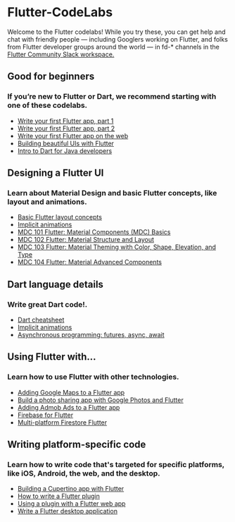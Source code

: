 # Flutter-CodeLabs

Welcome to the Flutter codelabs! While you try these, you can get help and chat with friendly people 
— including Googlers working on Flutter, and folks from Flutter developer groups around the world 
— in fd-* channels in the [Flutter Community Slack workspace.](http://fluttercommunity.dev/joinslack)

## Good for beginners

### **If you’re new to Flutter or Dart, we recommend starting with one of these codelabs.**

- [Write your first Flutter app, part 1](https://codelabs.developers.google.com/codelabs/first-flutter-app-pt1/#0)
- [Write your first Flutter app, part 2](https://codelabs.developers.google.com/codelabs/first-flutter-app-pt2/#0)
- [Write your first Flutter app on the web](https://flutter.dev/docs/get-started/codelab-web)
- [Building beautiful UIs with Flutter](https://codelabs.developers.google.com/codelabs/from-java-to-dart/#0)
- [Intro to Dart for Java developers](https://codelabs.developers.google.com/codelabs/from-java-to-dart/#0)

## Designing a Flutter UI

### **Learn about Material Design and basic Flutter concepts, like layout and animations.**

- [Basic Flutter layout concepts](https://flutter.dev/docs/codelabs/layout-basics)
- [Implicit animations](https://flutter.dev/docs/codelabs/implicit-animations)
- [MDC 101 Flutter: Material Components (MDC) Basics](https://codelabs.developers.google.com/codelabs/mdc-101-flutter/#0)
- [MDC 102 Flutter: Material Structure and Layout](https://codelabs.developers.google.com/codelabs/mdc-102-flutter/#0)
- [MDC 103 Flutter: Material Theming with Color, Shape, Elevation, and Type](https://codelabs.developers.google.com/codelabs/mdc-103-flutter/#0)
- [MDC 104 Flutter: Material Advanced Components](https://codelabs.developers.google.com/codelabs/mdc-104-flutter/#0)

## Dart language details

### **Write great Dart code!.**

- [Dart cheatsheet](https://dart.dev/codelabs/dart-cheatsheet)
- [Implicit animations](https://flutter.dev/docs/codelabs/implicit-animations)
- [Asynchronous programming: futures, async, await](https://dart.dev/codelabs/async-await)

## Using Flutter with...

### **Learn how to use Flutter with other technologies.**

- [Adding Google Maps to a Flutter app](https://codelabs.developers.google.com/codelabs/google-maps-in-flutter/#0)
- [Build a photo sharing app with Google Photos and Flutter](https://codelabs.developers.google.com/codelabs/google-photos-sharing/#0)
- [Adding Admob Ads to a Flutter app ](https://codelabs.developers.google.com/codelabs/admob-ads-in-flutter/#0)
- [Firebase for Flutter](https://codelabs.developers.google.com/codelabs/flutter-firebase/#0)
- [Multi-platform Firestore Flutter ](https://codelabs.developers.google.com/codelabs/friendlyeats-flutter/#0)

## Writing platform-specific code

### **Learn how to write code that's targeted for specific platforms, like iOS, Android, the web, and the desktop.**

- [Building a Cupertino app with Flutter](https://codelabs.developers.google.com/codelabs/flutter-cupertino/#0)
- [How to write a Flutter plugin](https://codelabs.developers.google.com/codelabs/write-flutter-plugin/#0)
- [Using a plugin with a Flutter web app](https://codelabs.developers.google.com/codelabs/web-url-launcher/#0)
- [Write a Flutter desktop application](https://codelabs.developers.google.com/codelabs/flutter-github-graphql-client/#0)
